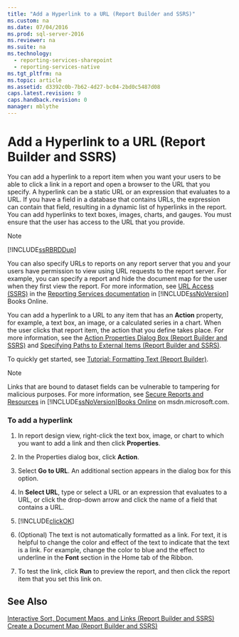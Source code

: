 ```yaml
---
title: "Add a Hyperlink to a URL (Report Builder and SSRS)"
ms.custom: na
ms.date: 07/04/2016
ms.prod: sql-server-2016
ms.reviewer: na
ms.suite: na
ms.technology: 
  - reporting-services-sharepoint
  - reporting-services-native
ms.tgt_pltfrm: na
ms.topic: article
ms.assetid: d3392c0b-7b62-4d27-bc04-2bd0c5487d08
caps.latest.revision: 9
caps.handback.revision: 0
manager: mblythe
---
```

# Add a Hyperlink to a URL (Report Builder and SSRS)
You can add a hyperlink to a report item when you want your users to be able to click a link in a report and open a browser to the URL that you specify. A hyperlink can be a static URL or an expression that evaluates to a URL. If you have a field in a database that contains URLs, the expression can contain that field, resulting in a dynamic list of hyperlinks in the report. You can add hyperlinks to text boxes, images, charts, and gauges. You must ensure that the user has access to the URL that you provide.  
  
> [!NOTE]  
>  [!INCLUDE[ssRBRDDup](../../Topics/TopicNameContainA/tokens/ssRBRDDup_md.md)]  
  
 You can also specify URLs to reports on any report server that you and your users have permission to view using URL requests to the report server. For example, you can specify a report and hide the document map for the user when they first view the report. For more information, see [URL Access (SSRS)](../../Topics/TopicNameNotContainA/URL-Access--SSRS-.md) in the [Reporting Services documentation](http://go.microsoft.com/fwlink/?linkid=121312) in [!INCLUDE[ssNoVersion](../../Topics/TopicNameContainA/tokens/ssNoVersion_md.md)] Books Online.  
  
 You can add a hyperlink to a URL to any item that has an **Action** property, for example, a text box, an image, or a calculated series in a chart. When the user clicks that report item, the action that you define takes place. For more information, see the [Action Properties Dialog Box (Report Builder and SSRS)](../../Topics/TopicNameNotContainA/Action-Properties-Dialog-Box--Report-Builder-and-SSRS-.md) and [Specifying Paths to External Items (Report Builder and SSRS)](../../Topics/TopicNameNotContainA/Specifying-Paths-to-External-Items--Report-Builder-and-SSRS-.md).  
  
 To quickly get started, see [Tutorial: Formatting Text (Report Builder)](assetId:///67d8513e-8a70-464b-b87f-e91d010cfd82).  
  
> [!NOTE]  
>  Links that are bound to dataset fields can be vulnerable to tampering for malicious purposes. For more information, see [Secure Reports and Resources](../../Topics/TopicNameNotContainA/Secure-Reports-and-Resources.md) in [!INCLUDE[ssNoVersion](../../Topics/TopicNameContainA/tokens/ssNoVersion_md.md)][Books Online](http://go.microsoft.com/fwlink/?LinkId=154888) on msdn.microsoft.com.  
  
### To add a hyperlink  
  
1.  In report design view, right-click the text box, image, or chart to which you want to add a link and then click **Properties**.  
  
2.  In the Properties dialog box, click **Action**.  
  
3.  Select **Go to URL**. An additional section appears in the dialog box for this option.  
  
4.  In **Select URL**, type or select a URL or an expression that evaluates to a URL, or click the drop-down arrow and click the name of a field that contains a URL.  
  
5.  [!INCLUDE[clickOK](../../Topics/TopicNameContainA/tokens/clickOK_md.md)]  
  
6.  (Optional) The text is not automatically formatted as a link. For text, it is helpful to change the color and effect of the text to indicate that the text is a link. For example, change the color to blue and the effect to underline in the **Font** section in the Home tab of the Ribbon.  
  
7.  To test the link, click **Run** to preview the report, and then click the report item that you set this link on.  
  
## See Also  
 [Interactive Sort, Document Maps, and Links (Report Builder and SSRS)](../../Topics/TopicNameNotContainA/Interactive-Sort--Document-Maps--and-Links--Report-Builder-and-SSRS-.md)   
 [Create a Document Map (Report Builder and SSRS)](../../Topics/TopicNameContainA/Create-a-Document-Map--Report-Builder-and-SSRS-.md)